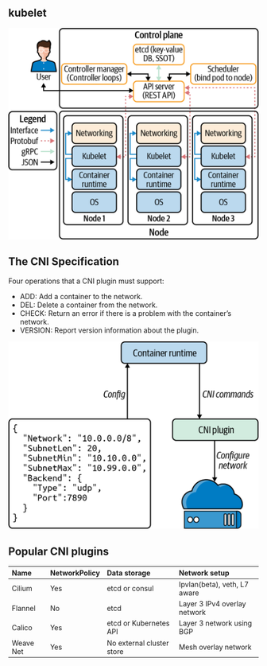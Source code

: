 ## kubelet

![cluster-data-flow-between-components](images/cluster-data-flow-between-components%20.png)

## The CNI Specification

Four operations that a CNI plugin must support:
- ADD: Add a container to the network.
- DEL: Delete a container from the network.
- CHECK: Return an error if there is a problem with the container’s network.
- VERSION: Report version information about the plugin.

![CNI-configuration](images/CNI-configuration.png)

## Popular CNI plugins

| Name        | NetworkPolicy   | Data storage                | Network setup                  |
|:------------|:----------------|:----------------------------|:-------------------------------|
| Cilium      | Yes             | etcd or consul              | Ipvlan(beta), veth, L7 aware   |
| Flannel     | No              | etcd                        | Layer 3 IPv4 overlay network   |
| Calico      | Yes             | etcd or Kubernetes API      | Layer 3 network using BGP      |
| Weave Net   | Yes             | No external cluster store   | Mesh overlay network           |

